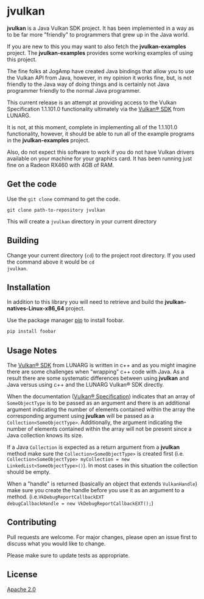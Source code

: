 # jvulkan

**jvulkan** is a Java Vulkan SDK project.  It has been implemented in a way as to be far more 
"friendly" to programmers that grew up in the Java world.

If you are new to this you may want to also fetch the **jvulkan-examples** project.  The 
**jvulkan-examples** provides some working examples of using this project.

The fine folks at JogAmp have created Java bindings that allow you to use the Vulkan API from
Java, however, in my opinion it works fine, but, is not friendly to the Java way of doing things
and is certainly not Java programmer friendly to the normal Java programmer.

This current release is an attempt at providing access to the Vulkan Specification 1.1.101.0 
functionality ultimately via the [Vulkan® SDK](https://www.lunarg.com/vulkan-sdk/) from LUNARG.

It is not, at this moment, complete in implementing all of the 1.1.101.0 functionality, however, it should 
be able to run all of the example programs in the **jvulkan-examples** project.  

Also, do not expect this software to work if you do not have Vulkan drivers available on your 
machine for your graphics card.  It has been running just fine on a Radeon RX460 with 4GB of RAM.

## Get the code
Use the <code>git clone</code> command to get the code. 

<code>git clone path-to-repository jvulkan</code> 

This will create a <code>jvulkan</code> directory in your current directory


## Building
Change your current directory (<code>cd</code>) to the project root directory.  If you used the 
command above it would be <code>cd jvulkan</code>.  

## Installation


In addition to this library you will need to retrieve and build the 
**jvulkan-natives-Linux-x86_64** project.

Use the package manager [pip](https://pip.pypa.io/en/stable/) to install foobar.

```bash
pip install foobar
```

## Usage Notes
The [Vulkan® SDK](https://www.lunarg.com/vulkan-sdk/) from LUNARG is written in c++ 
and as you might imagine there are some challenges when "wrapping" c++ code with Java. 
As a result there are some systematic differences between using **jvulkan** and Java 
versus using c++ and the LUNARG Vulkan® SDK directly.

When the documentation ([Vulkan® Specification](https://www.khronos.org/registry/vulkan/specs/1.1-extensions/html/)) indicates that an array of <code>SomeObjectType</code> is to be passed as an argument and there is an additional argument indicating the number of elements contained within the array the corresponding argument using **jvulkan** will be passed as a <code>Collection&lt;SomeObjectType&gt;</code>.  Additionally, the argument indicating the number of elements contained within the array 
will not be present since a Java collection knows its size.

If a Java <code>Collection</code> is expected as a return argument from a **jvulkan** method make
sure the <code>Collection&lt;SomeObjectType&gt;</code> is created first 
(i.e. <code>Collection&lt;SomeObjectType&gt; myCollection = new LinkedList&lt;SomeObjectType&gt;()</code>).  In most cases in this situation the collection should be empty.

When a "handle" is returned (basically an object that extends <code>VulkanHandle</code>) make sure
you create the handle before you use it as an argument to a method. 
(i.e.<code>VkDebugReportCallbackEXT debugCallbackHandle = new VkDebugReportCallbackEXT();</code>) 

## Contributing
Pull requests are welcome. For major changes, please open an issue first to discuss what you would like to change.

Please make sure to update tests as appropriate.

## License
[Apache 2.0](http://www.apache.org/licenses/LICENSE-2.0)